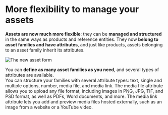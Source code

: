 # More flexibility to manage your assets

**Assets are now much more flexible**: they can be **managed and structured** in the same ways as products and reference entities. They now **belong to asset families and have attributes**, and just like products, assets belonging to an asset family inherit its attributes.

![The new asset form](../img/Asset_form.png)

You can **define as many asset families as you need**, and several types of attributes are available.  
You can structure your families with several attribute types: text, single and multiple options, number, media file, and media link. The media file attribute allows you to upload any file format, including images in PNG, JPG, TIF,
and PSD format, as well as PDFs, Word documents, and more. The media link attribute lets you add and preview media files hosted externally, such as an image from a website or a YouTube video.
